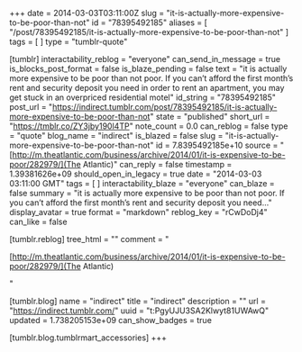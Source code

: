 +++
date = 2014-03-03T03:11:00Z
slug = "it-is-actually-more-expensive-to-be-poor-than-not"
id = "78395492185"
aliases = [ "/post/78395492185/it-is-actually-more-expensive-to-be-poor-than-not" ]
tags = [ ]
type = "tumblr-quote"

[tumblr]
interactability_reblog = "everyone"
can_send_in_message = true
is_blocks_post_format = false
is_blaze_pending = false
text = "it is actually more expensive to be poor than not poor. If you can’t afford the first month’s rent and security deposit you need in order to rent an apartment, you may get stuck in an overpriced residential motel"
id_string = "78395492185"
post_url = "https://indirect.tumblr.com/post/78395492185/it-is-actually-more-expensive-to-be-poor-than-not"
state = "published"
short_url = "https://tmblr.co/ZY3jby190l4TP"
note_count = 0.0
can_reblog = false
type = "quote"
blog_name = "indirect"
is_blazed = false
slug = "it-is-actually-more-expensive-to-be-poor-than-not"
id = 7.8395492185e+10
source = "[http://m.theatlantic.com/business/archive/2014/01/it-is-expensive-to-be-poor/282979/](The Atlantic)"
can_reply = false
timestamp = 1.39381626e+09
should_open_in_legacy = true
date = "2014-03-03 03:11:00 GMT"
tags = [ ]
interactability_blaze = "everyone"
can_blaze = false
summary = "it is actually more expensive to be poor than not poor. If you can’t afford the first month’s rent and security deposit you need..."
display_avatar = true
format = "markdown"
reblog_key = "rCwDoDj4"
can_like = false

[tumblr.reblog]
tree_html = ""
comment = "<p>[http://m.theatlantic.com/business/archive/2014/01/it-is-expensive-to-be-poor/282979/](The Atlantic)</p>"

[tumblr.blog]
name = "indirect"
title = "indirect"
description = ""
url = "https://indirect.tumblr.com/"
uuid = "t:PgyUJU3SA2Klwyt81UWAwQ"
updated = 1.738205153e+09
can_show_badges = true

[tumblr.blog.tumblrmart_accessories]
+++
